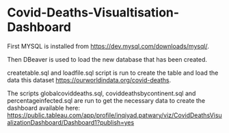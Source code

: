 # Covid-Deaths-Visualtisation-Dashboard

First MYSQL is installed from https://dev.mysql.com/downloads/mysql/.

Then DBeaver is used to load the new database that has been created. 

createtable.sql and loadfile.sql script is run to create the table and load the data this dataset https://ourworldindata.org/covid-deaths.

The scripts globalcoviddeaths.sql, coviddeathsbycontinent.sql and percentageinfected.sql are run to get the necessary data to create the dashboard available here: https://public.tableau.com/app/profile/inqiyad.patwary/viz/CovidDeathsVisualizationDashboard/Dashboard1?publish=yes
